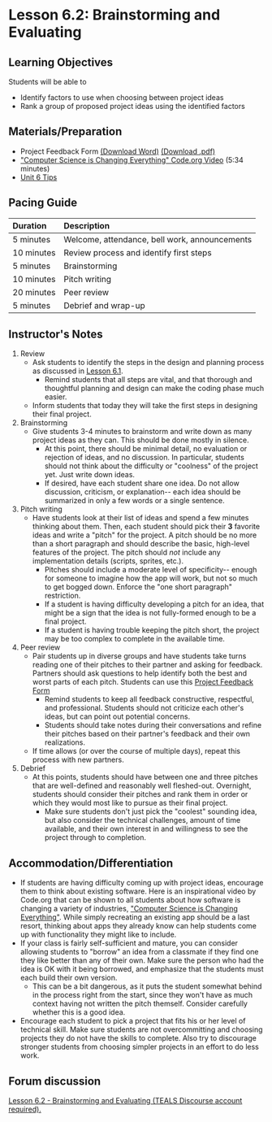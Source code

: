 # Lesson 6.2: Brainstorming and Evaluating

## Learning Objectives

Students will be able to

* Identify factors to use when choosing between project ideas
* Rank a group of proposed project ideas using the identified factors

## Materials/Preparation

* Project Feedback Form [\(Download Word\)](https://github.com/TEALSK12/introduction-to-computer-science/blob/master/Unit%206%20Word/Project%20Feedback%20Form.docx?raw=true) [\(Download .pdf\)](https://github.com/TEALSK12/introduction-to-computer-science/raw/master/Unit%206%20PDF/Project%20Feedback%20Form.pdf)
* ["Computer Science is Changing Everything" Code.org Video](https://youtu.be/QvyTEx1wyOY) \(5:34 minutes\)
* [Unit 6 Tips](https://github.com/TEALSK12/introduction-to-computer-science/tree/1b0bf53d1227fa78fa4316e79dd49375fd1c622d/unit_6_tips.md)

## Pacing Guide

| Duration | Description |
| :--- | :--- |
| 5 minutes | Welcome, attendance, bell work, announcements |
| 10 minutes | Review process and identify first steps |
| 5 minutes | Brainstorming |
| 10 minutes | Pitch writing |
| 20 minutes | Peer review |
| 5 minutes | Debrief and wrap-up |

## Instructor's Notes

1. Review
   * Ask students to identify the steps in the design and planning process as discussed in [Lesson 6.1](lesson_61.md).
     * Remind students that all steps are vital, and that thorough and thoughtful planning and design can make the coding phase much easier.
   * Inform students that today they will take the first steps in designing their final project.
2. Brainstorming
   * Give students 3-4 minutes to brainstorm and write down as many project ideas as they can.  This should be done mostly in silence.
     * At this point, there should be minimal detail, no evaluation or rejection of ideas, and no discussion.  In particular, students should not think about the difficulty or "coolness" of the project yet.  Just write down ideas.
     * If desired, have each student share one idea.  Do not allow discussion, criticism, or explanation-- each idea should be summarized in only a few words or a single sentence.
3. Pitch writing
   * Have students look at their list of ideas and spend a few minutes thinking about them. Then, each student should pick their **3** favorite ideas and write a "pitch" for the project.  A pitch should be no more than a short paragraph and should describe the basic, high-level features of the project.  The pitch should _not_ include any implementation details \(scripts, sprites, etc.\).
     * Pitches should include a moderate level of specificity-- enough for someone to imagine how the app will work, but not so much to get bogged down.  Enforce the "one short paragraph" restriction.
     * If a student is having difficulty developing a pitch for an idea, that might be a sign that the idea is not fully-formed enough to be a final project.
     * If a student is having trouble keeping the pitch short, the project may be too complex to complete in the available time.
4. Peer review
   * Pair students up in diverse groups and have students take turns reading one of their pitches to their partner and asking for feedback.  Partners should ask questions to help identify both the best and worst parts of each pitch. Students can use this [Project Feedback Form](https://github.com/TEALSK12/introduction-to-computer-science/blob/master/Unit%206%20Word/Project%20Feedback%20Form.docx?raw=true)
     * Remind students to keep all feedback constructive, respectful, and professional.  Students should not criticize each other's ideas, but can point out potential concerns.
     * Students should take notes during their conversations and refine their pitches based on their partner's feedback and their own realizations.
   * If time allows \(or over the course of multiple days\), repeat this process with new partners.
5. Debrief
   * At this points, students should have between one and three pitches that are well-defined and reasonably well fleshed-out.  Overnight, students should consider their pitches and rank them in order or which they would most like to pursue as their final project.
     * Make sure students don't just pick the "coolest" sounding idea, but also consider the technical challenges, amount of time available, and their own interest in and willingness to see the project through to completion.

## Accommodation/Differentiation

* If students are having difficulty coming up with project ideas, encourage them to think about existing software.  Here is an inspirational video by Code.org that can be shown to all students about how software is changing a variety of industries, ["Computer Science is Changing Everything"](https://youtu.be/QvyTEx1wyOY). While simply recreating an existing app should be a last resort, thinking about apps they already know can help students come up with functionality they might like to include.
* If your class is fairly self-sufficient and mature, you can consider allowing students to "borrow" an idea from a classmate if they find one they like better than any of their own.  Make sure the person who had the idea is OK with it being borrowed, and emphasize that the students must each build their own version.
  * This can be a bit dangerous, as it puts the student somewhat behind in the process right from the start, since they won't have as much context having not written the pitch themself.  Consider carefully whether this is a good idea.
* Encourage each student to pick a project that fits his or her level of technical skill.  Make sure students are not overcommitting and choosing projects they do not have the skills to complete.  Also try to discourage stronger students from choosing simpler projects in an effort to do less work.

## Forum discussion

 [Lesson 6.2 - Brainstorming and Evaluating \(TEALS Discourse account required\).](http://forums.tealsk12.org/c/intro-unit-6/lesson-6-2-brainstorming-and-evaluating)

